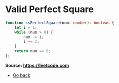 # Valid Perfect Square

```typescript
function isPerfectSquare(num: number): boolean {
    let i = 1;
    while (num > 0) {
        num -= i;
        i += 2;
    }
    return num == 0;
};
```
**Source: https://leetcode.com**
* [Go back](../readme.md)